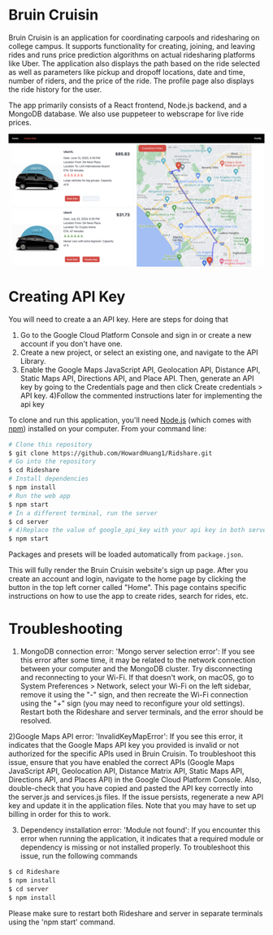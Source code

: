 # Bruin Cruisin

Bruin Cruisin is an application for coordinating carpools and ridesharing on college campus. It supports functionality for creating, joining, and leaving rides and runs price prediction algorithms on actual ridesharing platforms like Uber. The application also displays the path based on the ride selected as well as parameters like pickup and dropoff locations, date and time, number of riders, and the price of the ride. The profile page also displays the ride history for the user.

The app primarily consists of a React frontend, Node.js backend, and a MongoDB database. We also use puppeteer to webscrape for live ride prices.

![UI](https://github.com/HowardHuang1/Rideshare/blob/main/BruinCruisin%20UI.png)

# Creating API Key

You will need to create a an API key. Here are steps for doing that
1) Go to the Google Cloud Platform Console and sign in or create a new account if you don't have one.
2) Create a new project, or select an existing one, and navigate to the API Library.
3) Enable the Google Maps JavaScript API, Geolocation API, Distance API, Static Maps API, Directions API, and Place API. Then, generate an API key by going to the Credentials page and then click Create credentials > API key. 
4)Follow the commented instructions later for implementing the api key

To clone and run this application, you'll need [Node.js](https://nodejs.org/en/download/) (which comes with [npm](http://npmjs.com)) installed on your computer. From your command line:

```bash
# Clone this repository
$ git clone https://github.com/HowardHuang1/Ridshare.git
# Go into the repository
$ cd Rideshare
# Install dependencies
$ npm install
# Run the web app
$ npm start
# In a different terminal, run the server
$ cd server
# 4)Replace the value of google_api_key with your api key in both server.js #and services.js
$ npm start
```

Packages and presets will be loaded automatically from `package.json`.

This will fully render the Bruin Cruisin website's sign up page. After you create an account and login, navigate to the home page by clicking the button in the top left corner called "Home". This page contains specific instructions on how to use the app to create rides, search for rides, etc.

# Troubleshooting

1) MongoDB connection error: 'Mongo server selection error': If you see this error after some time, it may be related to the network connection between your computer and the MongoDB cluster. Try disconnecting and reconnecting to your Wi-Fi. If that doesn't work, on macOS, go to System Preferences > Network, select your Wi-Fi on the left sidebar, remove it using the "-" sign, and then recreate the Wi-Fi connection using the "+" sign (you may need to reconfigure your old settings). Restart both the Rideshare and server terminals, and the error should be resolved.

2)Google Maps API error: 'InvalidKeyMapError': If you see this error, it indicates that the Google Maps API key you provided is invalid or not authorized for the specific APIs used in Bruin Cruisin. To troubleshoot this issue, ensure that you have enabled the correct APIs (Google Maps JavaScript API, Geolocation API, Distance Matrix API, Static Maps API, Directions API, and Places API) in the Google Cloud Platform Console. Also, double-check that you have copied and pasted the API key correctly into the server.js and services.js files. If the issue persists, regenerate a new API key and update it in the application files. Note that you may have to set up billing in order for this to work.

3) Dependency installation error: 'Module not found': If you encounter this error when running the application, it indicates that a required module or dependency is missing or not installed properly. To troubleshoot this issue, run the following commands
```bash
$ cd Rideshare
$ npm install
$ cd server
$ npm install
```
Please make sure to restart both Rideshare and server in separate terminals using the 'npm start' command.